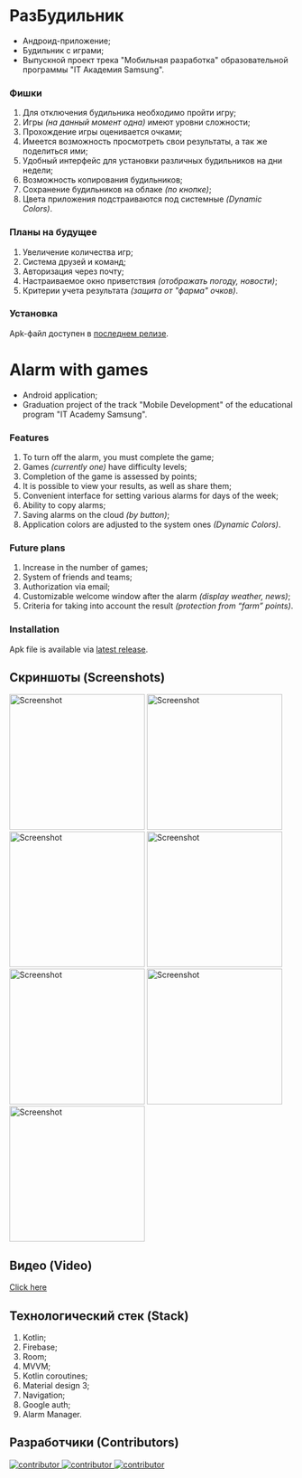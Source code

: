 # РазБудильник

- Андроид-приложение;
- Будильник с играми;
- Выпускной проект трека "Мобильная разработка" образовательной программы "IT Академия Samsung".

### Фишки

1. Для отключения будильника необходимо пройти игру;
2. Игры *(на данный момент одна)* имеют уровни сложности;
3. Прохождение игры оценивается очками;
4. Имеется возможность просмотреть свои результаты, а так же поделиться ими;
5. Удобный интерфейс для установки различных будильников на дни недели;
6. Возможность копирования будильников;
7. Сохранение будильников на облаке *(по кнопке)*;
8. Цвета приложения подстраиваются под системные *(Dynamic Colors)*.

### Планы на будущее

1. Увеличение количества игр;
2. Система друзей и команд;
3. Авторизация через почту;
4. Настраиваемое окно приветствия *(отображать погоду, новости)*;
5. Критерии учета результата *(защита от "фарма" очков)*.

### Установка

Apk-файл доступен в <a href="https://github.com/Gribbirg/games-alarm-app/releases">последнем
релизе</a>.

# Alarm with games

- Android application;
- Graduation project of the track "Mobile Development" of the educational program "IT Academy
  Samsung".

### Features

1. To turn off the alarm, you must complete the game;
2. Games *(currently one)* have difficulty levels;
3. Completion of the game is assessed by points;
4. It is possible to view your results, as well as share them;
5. Convenient interface for setting various alarms for days of the week;
6. Ability to copy alarms;
7. Saving alarms on the cloud *(by button)*;
8. Application colors are adjusted to the system ones *(Dynamic Colors)*.

### Future plans

1. Increase in the number of games;
2. System of friends and teams;
3. Authorization via email;
4. Customizable welcome window after the alarm *(display weather, news)*;
5. Criteria for taking into account the result *(protection from “farm” points)*.

### Installation

Apk file is available via <a href="https://github.com/Gribbirg/games-alarm-app/releases">latest
release</a>.

## Скриншоты (Screenshots)

<img src="https://github.com/Gribbirg/games-alarm-app/assets/115590353/1a842c82-3be6-4812-a4ce-7ead381bdf88" width="240px" alt="Screenshot" />
<img src="https://github.com/Gribbirg/games-alarm-app/assets/115590353/cdb1ab37-a6c4-4e94-824b-ac1d5c1805c8" width="240px" alt="Screenshot" />
<img src="https://github.com/Gribbirg/games-alarm-app/assets/115590353/33ffa7e6-ae14-4d7f-b9be-020556cbab20" width="240px" alt="Screenshot" />
<img src="https://github.com/Gribbirg/games-alarm-app/assets/115590353/a295d149-216d-441f-8622-35f0281cf1d7" width="240px" alt="Screenshot" />
<img src="https://github.com/Gribbirg/games-alarm-app/assets/115590353/43097668-7527-4440-a98e-a8724dba6a45" width="240px" alt="Screenshot" />
<img src="https://github.com/Gribbirg/games-alarm-app/assets/115590353/6c58916c-bc64-4953-9741-a9c1e148e658" width="240px" alt="Screenshot" />
<img src="https://github.com/Gribbirg/games-alarm-app/assets/115590353/0255233c-5466-4746-bd79-5030e05a34d2" width="240px" alt="Screenshot" />

## Видео (Video)

[Click here](https://github.com/Gribbirg/games-alarm-app/assets/115590353/b7cd536a-2099-4cb9-a9fc-2116b01fdb30)

## Технологический стек (Stack)

1. Kotlin;
2. Firebase;
3. Room;
4. MVVM;
5. Kotlin coroutines;
6. Material design 3;
7. Navigation;
8. Google auth;
9. Alarm Manager.

## Разработчики (Сontributors)

<a href="https://github.com/Gribbirg/games-alarm-app/graphs/contributors">
  <img src="https://contrib.rocks/image?repo=Gribbirg/games-alarm-app" alt="contributor" />
</a>
<a href="https://github.com/aviafaviaf">
  <img src="https://contrib.rocks/image?repo=aviafaviaf/weather" alt="contributor" />
</a>
<a href="https://github.com/IlyaPodkolzin">
  <img src="https://contrib.rocks/image?repo=IlyaPodkolzin/DevelopmentOfClientPartsOfInternetResourses" alt="contributor" />
</a>